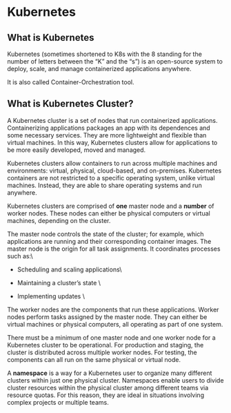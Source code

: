 # Kubernetes

## What is Kubernetes&#x20;

Kubernetes (sometimes shortened to K8s with the 8 standing for the number of letters between the “K” and the “s”) is an open-source system to deploy, scale, and manage containerized applications anywhere.

It is also called Container-Orchestration tool.

## What is Kubernetes Cluster?

A Kubernetes cluster is a set of nodes that run containerized applications. Containerizing applications packages an app with its dependences and some necessary services. They are more lightweight and flexible than virtual machines. In this way, Kubernetes clusters allow for applications to be more easily developed, moved and managed.

Kubernetes clusters allow containers to run across multiple machines and environments: virtual, physical, cloud-based, and on-premises. Kubernetes containers are not restricted to a specific operating system, unlike virtual machines. Instead, they are able to share operating systems and run anywhere.

Kubernetes clusters are comprised of **one** master node and a **number** of worker nodes. These nodes can either be physical computers or virtual machines, depending on the cluster.

The master node controls the state of the cluster; for example, which applications are running and their corresponding container images. The master node is the origin for all task assignments. It coordinates processes such as:\


* Scheduling and scaling applications\

* Maintaining a cluster’s state \

* Implementing updates \


The worker nodes are the components that run these applications. Worker nodes perform tasks assigned by the master node. They can either be virtual machines or physical computers, all operating as part of one system.&#x20;

There must be a minimum of one master node and one worker node for a Kubernetes cluster to be operational. For production and staging, the cluster is distributed across multiple worker nodes. For testing, the components can all run on the same physical or virtual node. &#x20;

A **namespace** is a way for a Kubernetes user to organize many different clusters within just one physical cluster. Namespaces enable users to divide cluster resources within the physical cluster among different teams via resource quotas. For this reason, they are ideal in situations involving complex projects or multiple teams.  &#x20;
